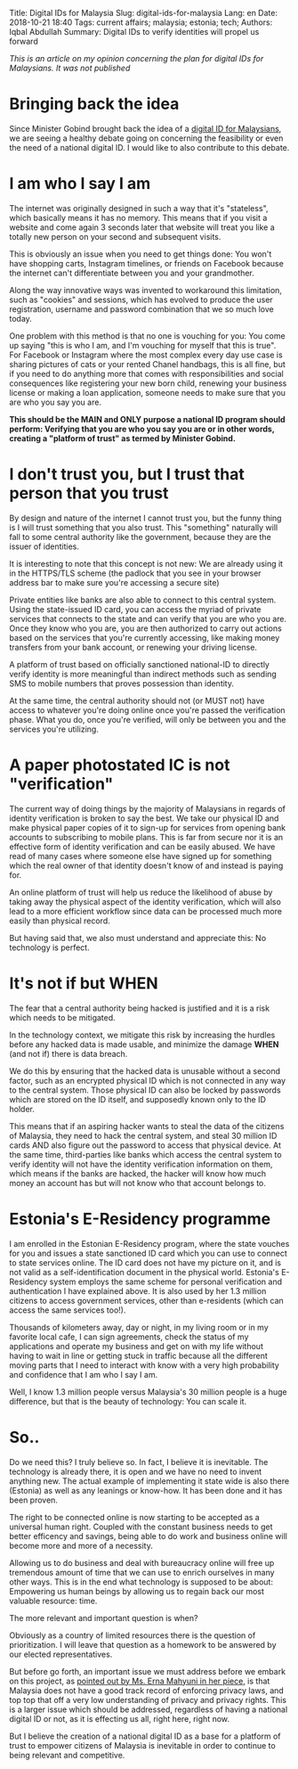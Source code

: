 Title: Digital IDs for Malaysia
Slug: digital-ids-for-malaysia
Lang: en
Date: 2018-10-21 18:40
Tags: current affairs; malaysia; estonia; tech;
Authors: Iqbal Abdullah
Summary: Digital IDs to verify identities will propel us forward

_This is an article on my opinion concerning the plan for digital IDs for
Malaysians. It was not published_

# Bringing back the idea

Since Minister Gobind brought back the idea of a [digital ID for
Malaysians](http://www.bernama.com/en/news.php?id=1651523), we are
seeing a healthy debate going on concerning the feasibility or even
the need of a national digital ID. I would like to also contribute to
this debate.

# I am who I say I am

The internet was originally designed in such a way that it's
"stateless", which basically means it has no memory. This means that
if you visit a website and come again 3 seconds later that website
will treat you like a totally new person on your second and subsequent
visits.

This is obviously an issue when you need to get things done: You
won't have shopping carts, Instagram timelines, or friends on Facebook
because the internet can't differentiate between you and your
grandmother.

Along the way innovative ways was invented to workaround this
limitation, such as "cookies" and sessions, which has evolved to
produce the user registration, username and password combination that
we so much love today.

One problem with this method is that no one is vouching for you: You
come up saying "this is who I am, and I'm vouching for myself that
this is true". For Facebook or Instagram where the most complex every
day use case is sharing pictures of cats or your rented Chanel
handbags, this is all fine, but if you need to do anything more that
comes with responsibilities and social consequences like registering
your new born child, renewing your business
license or making a loan application, someone needs to make sure that
you are who you say you are.

**This should be the MAIN and ONLY purpose a national ID program should
perform: Verifying that you are who you say you are or in other words,
creating a "platform of trust" as termed by Minister Gobind.**

# I don't trust you, but I trust that person that you trust

By design and nature of the internet I cannot trust you, but the funny
thing is I will trust something that you also trust. This "something"
naturally will fall to some central authority like the government,
because they are the issuer of identities.

It is interesting to note that this concept is not new: We are already
using it in the HTTPS/TLS scheme (the padlock that you see in your
browser address bar to make sure you're accessing a secure site)

Private entities like banks are also able to connect to this central
system. Using the state-issued ID card, you can access the myriad of
private services
that connects to the state and can verify that you are who you are. Once they
know who you are, you are then authorized to carry out actions based on the
services that you're currently accessing, like making money transfers
from your bank account, or renewing your driving license.

A platform of trust based on officially sanctioned national-ID to
directly verify identity is more meaningful than indirect methods such
as sending SMS to mobile numbers that proves possession than identity.

At the same time, the central authority should not (or MUST not) have access
to whatever you're doing online once you're passed the verification
phase. What you do, once you're verified, will only be between you and
the services you're utilizing.

# A paper photostated IC is not "verification"

The current way of doing things by the majority of Malaysians in regards of
identity verification is broken to say the best. We take our physical
ID and make physical paper copies of it to sign-up for services from
opening bank accounts to subscribing to mobile plans. This is far from
secure nor it is an effective form of identity verification and can be
easily abused. We have read of many cases where someone else have
signed up for something which the real owner of that identity doesn't
know of and instead is paying for.

An online platform of trust will help us reduce the likelihood of abuse by
taking away the physical aspect of the identity verification, which will also
lead to a more efficient workflow since data can be processed much
more easily than physical record.

But having said that, we also must understand and appreciate this: No
technology is perfect.

# It's not if but WHEN

The fear that a central authority being hacked is justified and it is
a risk which needs to be mitigated.

In the technology context, we mitigate this risk by increasing the hurdles
before any hacked data is made usable, and minimize the damage **WHEN**
(and not if) there is data breach.

We do this by ensuring that the hacked data is unusable without a
second factor, such as an encrypted physical ID which is not connected
in any way to the central system. Those physical ID can also be locked
by passwords which are stored on the ID itself, and supposedly known
only to the ID holder.

This means that if an aspiring hacker wants to steal the data of the
citizens of Malaysia, they need to hack the central system, and steal
30 million ID cards AND also figure out the password to access that
physical device. At the same time, third-parties like banks which access
the central system to verify identity will not have the identity verification
information on them, which means if the banks are hacked, the hacker will
know how much money an account has but will not know who that account
belongs to.

# Estonia's E-Residency programme

I am enrolled in the Estonian E-Residency program, where the state
vouches for you and issues a state sanctioned ID card which you can
use to connect to state services online. The ID card does not have my
picture on it, and is not valid as a self-identification document in
the physical world. Estonia's E-Residency system employs the same
scheme for personal verification and authentication I have explained
above. It is also used by her 1.3 million citizens to access
government services, other than e-residents (which can access the same
services too!).

Thousands of kilometers away, day or night, in my living room or in my
favorite local cafe, I can sign agreements, check the status of my
applications and operate my business and get on with my life without
having to wait in line or getting stuck in traffic because all the
different moving parts that I need to interact with know with a very
high probability and confidence that I am who I say I am.

Well, I know 1.3 million people versus Malaysia's 30 million people is
a huge difference, but that is the beauty of technology: You can scale it.

# So..

Do we need this? I truly believe so. In fact, I believe it is inevitable. The
technology is already there, it is open and we have no need to invent
anything new. The actual example of implementing it state wide is also
there (Estonia) as well as any leanings or know-how. It has been done
and it has been proven.

The right to be connected online is now starting to be accepted as a
universal human right. Coupled with the constant business needs to get
better efficency and savings, being able to do work and business
online will become more and more of a necessity.

Allowing us to do business and deal with bureaucracy online will free up
tremendous amount of time that we can use to enrich ourselves in many other
ways. This is in the end what technology is supposed to be about:
Empowering us human beings by allowing us to regain back our most
valuable resource: time.

The more relevant and important question is when?

Obviously as a country of limited resources there is the question of
prioritization. I will leave that question as a homework to be
answered by our elected representatives.

But before go forth, an important issue we must address before we
embark on this project, as [pointed out by Ms. Erna Mahyuni in her
piece](https://www.malaymail.com/s/1683682/dear-politicians-digital-ids-are-a-terrible-idea),
is that Malaysia does not have a good track record of enforcing
privacy laws, and top top that off a very low understanding of privacy
and privacy rights. This is a larger issue which should be addressed,
regardless of having a national digital ID or not, as it is effecting
us all, right here, right now.

But I believe the creation of a national digital ID as a base for a
platform of trust to empower citizens of Malaysia is inevitable in
order to continue to being relevant and competitive.
